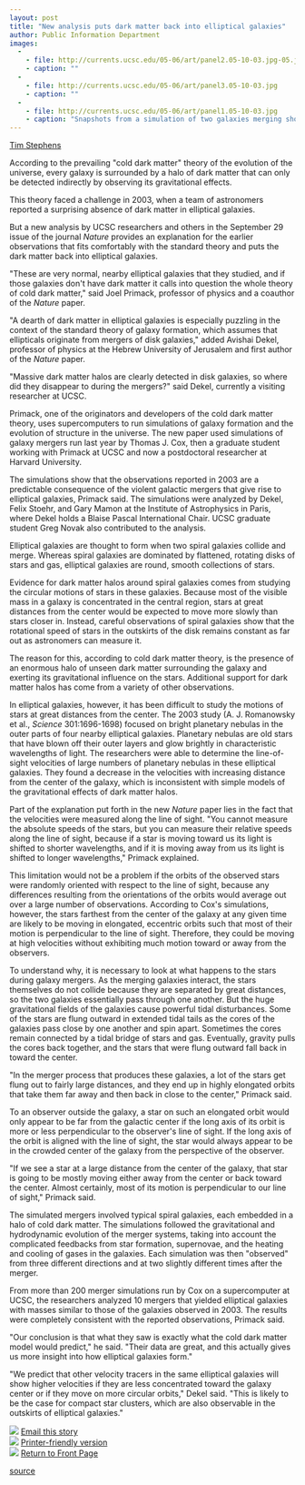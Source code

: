 ```yaml
---
layout: post
title: "New analysis puts dark matter back into elliptical galaxies"
author: Public Information Department
images:
  -
    - file: http://currents.ucsc.edu/05-06/art/panel2.05-10-03.jpg-05.jpg
    - caption: ""
  -
    - file: http://currents.ucsc.edu/05-06/art/panel3.05-10-03.jpg
    - caption: ""
  -
    - file: http://currents.ucsc.edu/05-06/art/panel1.05-10-03.jpg
    - caption: "Snapshots from a simulation of two galaxies merging show formation of extended 'tidal tails' of stars flung outward during the merger process. These stars eventually fall back in toward the center and end up on highly elongated orbits after the cores of the two galaxies have merged to form a single elliptical galaxy. Photos: T.J. Cox"
---
```


  
[Tim Stephens][1]

According to the prevailing "cold dark matter" theory of the evolution of the universe, every galaxy is surrounded by a halo of dark matter that can only be detected indirectly by observing its gravitational effects.

This theory faced a challenge in 2003, when a team of astronomers reported a surprising absence of dark matter in elliptical galaxies.

But a new analysis by UCSC researchers and others in the September 29 issue of the journal _Nature_ provides an explanation for the earlier observations that fits comfortably with the standard theory and puts the dark matter back into elliptical galaxies.

"These are very normal, nearby elliptical galaxies that they studied, and if those galaxies don't have dark matter it calls into question the whole theory of cold dark matter," said Joel Primack, professor of physics and a coauthor of the _Nature_ paper.

"A dearth of dark matter in elliptical galaxies is especially puzzling in the context of the standard theory of galaxy formation, which assumes that ellipticals originate from mergers of disk galaxies," added Avishai Dekel, professor of physics at the Hebrew University of Jerusalem and first author of the _Nature_ paper.

"Massive dark matter halos are clearly detected in disk galaxies, so where did they disappear to during the mergers?" said Dekel, currently a visiting researcher at UCSC.

Primack, one of the originators and developers of the cold dark matter theory, uses supercomputers to run simulations of galaxy formation and the evolution of structure in the universe. The new paper used simulations of galaxy mergers run last year by Thomas J. Cox, then a graduate student working with Primack at UCSC and now a postdoctoral researcher at Harvard University.

The simulations show that the observations reported in 2003 are a predictable consequence of the violent galactic mergers that give rise to elliptical galaxies, Primack said. The simulations were analyzed by Dekel, Felix Stoehr, and Gary Mamon at the Institute of Astrophysics in Paris, where Dekel holds a Blaise Pascal International Chair. UCSC graduate student Greg Novak also contributed to the analysis.

Elliptical galaxies are thought to form when two spiral galaxies collide and merge. Whereas spiral galaxies are dominated by flattened, rotating disks of stars and gas, elliptical galaxies are round, smooth collections of stars.

Evidence for dark matter halos around spiral galaxies comes from studying the circular motions of stars in these galaxies. Because most of the visible mass in a galaxy is concentrated in the central region, stars at great distances from the center would be expected to move more slowly than stars closer in. Instead, careful observations of spiral galaxies show that the rotational speed of stars in the outskirts of the disk remains constant as far out as astronomers can measure it.

The reason for this, according to cold dark matter theory, is the presence of an enormous halo of unseen dark matter surrounding the galaxy and exerting its gravitational influence on the stars. Additional support for dark matter halos has come from a variety of other observations.

In elliptical galaxies, however, it has been difficult to study the motions of stars at great distances from the center. The 2003 study (A. J. Romanowsky et al., _Science_ 301:1696-1698) focused on bright planetary nebulas in the outer parts of four nearby elliptical galaxies. Planetary nebulas are old stars that have blown off their outer layers and glow brightly in characteristic wavelengths of light. The researchers were able to determine the line-of-sight velocities of large numbers of planetary nebulas in these elliptical galaxies. They found a decrease in the velocities with increasing distance from the center of the galaxy, which is inconsistent with simple models of the gravitational effects of dark matter halos.

Part of the explanation put forth in the new _Nature_ paper lies in the fact that the velocities were measured along the line of sight. "You cannot measure the absolute speeds of the stars, but you can measure their relative speeds along the line of sight, because if a star is moving toward us its light is shifted to shorter wavelengths, and if it is moving away from us its light is shifted to longer wavelengths," Primack explained.

This limitation would not be a problem if the orbits of the observed stars were randomly oriented with respect to the line of sight, because any differences resulting from the orientations of the orbits would average out over a large number of observations. According to Cox's simulations, however, the stars farthest from the center of the galaxy at any given time are likely to be moving in elongated, eccentric orbits such that most of their motion is perpendicular to the line of sight. Therefore, they could be moving at high velocities without exhibiting much motion toward or away from the observers.

To understand why, it is necessary to look at what happens to the stars during galaxy mergers. As the merging galaxies interact, the stars themselves do not collide because they are separated by great distances, so the two galaxies essentially pass through one another. But the huge gravitational fields of the galaxies cause powerful tidal disturbances. Some of the stars are flung outward in extended tidal tails as the cores of the galaxies pass close by one another and spin apart. Sometimes the cores remain connected by a tidal bridge of stars and gas. Eventually, gravity pulls the cores back together, and the stars that were flung outward fall back in toward the center.

"In the merger process that produces these galaxies, a lot of the stars get flung out to fairly large distances, and they end up in highly elongated orbits that take them far away and then back in close to the center," Primack said.

To an observer outside the galaxy, a star on such an elongated orbit would only appear to be far from the galactic center if the long axis of its orbit is more or less perpendicular to the observer's line of sight. If the long axis of the orbit is aligned with the line of sight, the star would always appear to be in the crowded center of the galaxy from the perspective of the observer.

"If we see a star at a large distance from the center of the galaxy, that star is going to be mostly moving either away from the center or back toward the center. Almost certainly, most of its motion is perpendicular to our line of sight," Primack said.

The simulated mergers involved typical spiral galaxies, each embedded in a halo of cold dark matter. The simulations followed the gravitational and hydrodynamic evolution of the merger systems, taking into account the complicated feedbacks from star formation, supernovae, and the heating and cooling of gases in the galaxies. Each simulation was then "observed" from three different directions and at two slightly different times after the merger.

From more than 200 merger simulations run by Cox on a supercomputer at UCSC, the researchers analyzed 10 mergers that yielded elliptical galaxies with masses similar to those of the galaxies observed in 2003. The results were completely consistent with the reported observations, Primack said.

"Our conclusion is that what they saw is exactly what the cold dark matter model would predict," he said. "Their data are great, and this actually gives us more insight into how elliptical galaxies form."

"We predict that other velocity tracers in the same elliptical galaxies will show higher velocities if they are less concentrated toward the galaxy center or if they move on more circular orbits," Dekel said. "This is likely to be the case for compact star clusters, which are also observable in the outskirts of elliptical galaxies."

![][2] [Email this story][3]  
![][2] [Printer-friendly version][4]  
![][2] [Return to Front Page][5]

[1]: mailto:stephens@ucsc.edu
[2]: ../../images/bulletarrow.gif
[3]: javascript:url();document.f1.submit();
[4]: javascript:popUp();
[5]: http://currents.ucsc.edu/

[source](http://www1.ucsc.edu/currents/05-06/10-03/galaxies.asp "Permalink to galaxies")

